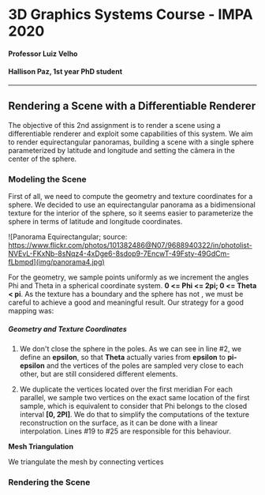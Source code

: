 # 3D Graphics Systems Course - IMPA 2020

#### Professor Luiz Velho
#### Hallison Paz, 1st year PhD student
---------

## Rendering a Scene with a Differentiable Renderer

The objective of this 2nd assignment is to render a scene using a differentiable renderer and exploit some capabilities of this system. We aim to render equirectangular panoramas, building a scene with a single sphere parameterized by latitude and longitude and setting the câmera in the center of the sphere.

### Modeling the Scene

First of all, we need to compute the geometry and texture coordinates for a sphere. We decided to use an equirectangular panorama as a bidimensional texture for the interior of the sphere, so it seems easier to parameterize the sphere in terms of latitude and longitude coordinates.

![Panorama Equirectangular; source: https://www.flickr.com/photos/101382486@N07/9688940322/in/photolist-NVEvL-FKxNb-8sNqz4-4xDge6-8sdop9-7EncwT-49Fsty-49GdCm-fLbmpd](img/panorama4.jpg)

For the geometry, we sample points uniformly as we increment the angles Phi and Theta in a spherical coordinate system. **0 <= Phi <= 2pi; 0 <= Theta < pi**. As the texture has a boundary and the sphere has not , we must be careful to achieve a good and meaningful result. Our strategy for a good mapping was:

##### Geometry  and Texture Coordinates

1. We don't close the sphere in the poles. 
As we can see in line #2, we define an **epsilon**, so that **Theta** actually varies from **epsilon** to **pi-epsilon** and the vertices of the poles are sampled very close to each other, but are still considered different elements.

2. We duplicate the vertices located over the first meridian
For each parallel, we sample two vertices on the exact same location of the first sample, which is equivalent to consider that Phi belongs to the closed interval **[0, 2PI]**. We do that to simplify the computations of  the texture reconstruction on the surface, as it can be done with a linear interpolation. Lines #19 to #25 are responsible for this behaviour.

<script src="https://gist.github.com/hallpaz/1c218e01c893c120b61a661731234c30.js"></script>

**Mesh Triangulation**

We triangulate the mesh by connecting vertices 

<script src="https://gist.github.com/hallpaz/e4ab7e85c37d221cdd9e2381b8d541a5.js"></script>

### Rendering the Scene
<!--stackedit_data:
eyJoaXN0b3J5IjpbNDczNTkwODY5LC05MzM5MTY3Niw3ODgyMj
A3NjcsLTEwNjU0MjY0NTIsMTMzNTUzMDE4NCwtMTc5NjkzODE4
OSwxNzU3NDgwNTM5XX0=
-->